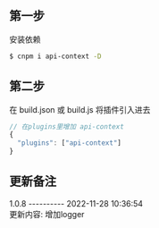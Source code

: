 ## 第一步

安装依赖

```bash
$ cnpm i api-context -D
```

## 第二步

在 build.json 或 build.js 将插件引入进去

```javascript
// 在plugins里增加 api-context
{
  "plugins": ["api-context"]
}
```

## 更新备注
  
1.0.8 ---------- 2022-11-28 10:36:54  
更新内容: 增加logger  
